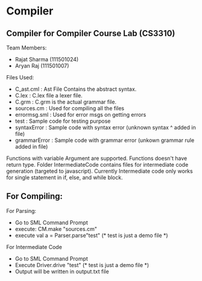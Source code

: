 # Compiler
## Compiler for Compiler Course Lab (CS3310)


Team Members:
- Rajat Sharma (111501024)
- Aryan Raj (111501007)


Files Used:
- C_ast.cml : Ast File Contains the abstract syntax. 
- C.lex : C.lex file a lexer file. 
- C.grm : C.grm is the actual grammar file.
- sources.cm : Used for compiling all the files
- errormsg.sml : Used for error msgs on getting errors
- test : Sample code for testing purpose
- syntaxError : Sample code with syntax error (unknown syntax ^ added in file)
- grammarError : Sample code with grammar error (unkown grammar rule added in file)


Functions with variable Argument are supported. Functions doesn't have return type.
Folder IntermediateCode contains files for intermediate code generation (targeted to javascript). Currently Intermediate code only works for single statement in if, else, and while block.

## For Compiling: 
For Parsing:
- Go to SML Command Prompt 
- execute: CM.make "sources.cm" 
- execute val a = Parser.parse"test" (* test is just a demo file *) 


For Intermediate Code
- Go to SML Command Prompt 
- Execute Driver.drive "test"  (* test is just a demo file *) 
- Output will be written in output.txt file

